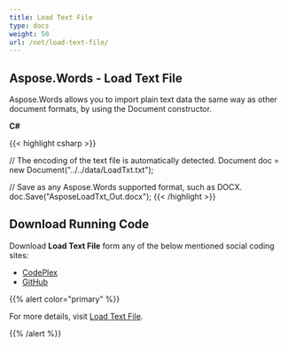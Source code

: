 ```yaml
---
title: Load Text File
type: docs
weight: 50
url: /net/load-text-file/
---
```


## **Aspose.Words - Load Text File**
Aspose.Words allows you to import plain text data the same way as other document formats, by using the Document constructor.

**C#**

{{< highlight csharp >}}

// The encoding of the text file is automatically detected.
Document doc = new Document("../../data/LoadTxt.txt");

// Save as any Aspose.Words supported format, such as DOCX.
doc.Save("AsposeLoadTxt_Out.docx");
{{< /highlight >}}
## **Download Running Code**
Download **Load Text File** form any of the below mentioned social coding sites:

- [CodePlex](https://asposenpoi.codeplex.com/downloads/get/1475281)
- [GitHub](https://github.com/aspose-words/Aspose.Words-for-.NET/releases/download/Aspose.Words_Features_Missing_in_NPOI_v_1.0/Load.Text.File.Aspose.Words.zip)

{{% alert color="primary" %}} 

For more details, visit [Load Text File](http://www.aspose.com/docs/display/wordsnet/How+to++Load+Plain+Text+%28TXT%29+Files).

{{% /alert %}}
